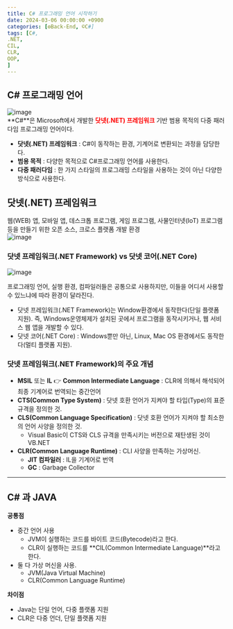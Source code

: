 ```yaml
---
title: C# 프로그래밍 언어 시작하기
date: 2024-03-06 00:00:00 +0900
categories: [⚙️Back-End, ©C#]
tags: [C#,
.NET,
CIL,
CLR,
OOP,
]     
---   
```

## C# 프로그래밍 언어  
![image](https://github.com/han-tomas/han-tomas.github.io/assets/124488773/4f3b006c-e668-4139-8984-94166db45bb8)  
**C#**은 Microsoft에서 개발한 **<span style ="color:red">닷넷(.NET) 프레임워크</span>** 기반 범용 목적의 다중 패러다임 프로그래밍 언어이다.  
* **닷넷(.NET) 프레임워크** : C#이 동작하는 환경, 기계어로 변환되는 과정을 담당한다.  
* **범용 목적** : 다양한 목적으로 C#프로그래밍 언어를 사용한다.  
* **다중 패러다임** : 한 가지 스타일의 프로그래밍 스타일을 사용하는 것이 아닌 다양한 방식으로 사용한다.  
  
## 닷넷(.NET) 프레임워크  
웹(WEB) 앱, 모바일 앱, 데스크톱 프로그램, 게임 프로그램, 사물인터넷(IoT) 프로그램 등을 만들기 위한 오픈 소스, 크로스 플랫폼 개발 환경  
![image](https://github.com/han-tomas/han-tomas.github.io/assets/124488773/ac96483f-f41a-460d-92fb-903607fa2d0d)  

### 닷넷 프레임워크(.NET Framework) vs 닷넷 코어(.NET Core)  
![image](https://github.com/han-tomas/han-tomas.github.io/assets/124488773/2df0e27b-b5a0-482d-af89-a116a55299e6)  
  
프로그래밍 언어, 실행 환경, 컴파일러들은 공통으로 사용하지만, 이들을 어디서 사용할 수 있느냐에 따라 환경이 달라진다.  
* 닷넷 프레임워크(.NET Framework)는 Window환경에서 동작한다(단일 플랫폼 지원). 즉, Windows운영체제가 설치된 곳에서 프로그램을 동작시키거나, 웹 서비스 웹 앱을 개발할 수 있다.  
* 닷넷 코어(.NET Core) : Windows뿐만 아닌, Linux, Mac OS 환경에서도 동작한다(멀티 플랫폼 지원).  
  
### 닷넷 프레임워크(.NET Framework)의 주요 개념  
* **MSIL** 또는 **IL** 👉 **Common Intermediate Language** : CLR에 의해서 해석되어 최종 기계어로 번역되는 중간언어  
* **CTS(Common Type System)** :  닷넷 호환 언어가 지켜야 할 타입(Type)의 표준 규격을 정의한 것.  
* **CLS(Common Language Specification)** : 닷넷 호환 언어가 지켜야 할 최소한의 언어 사양을 정의한 것.  
    * Visual Basic이 CTS와 CLS 규격을 만족시키는 버전으로 재탄생된 것이 VB.NET  
* **CLR(Common Language Runtime)** : CLI 사양을 만족하는 가상머신.  
    * **JIT 컴파일러** : IL을 기계어로 번역  
    * **GC** : Garbage Collector      
  
---      
## C# 과 JAVA  
**공통점**  
* 중간 언어 사용  
    * JVM이 실행하는 코드를 바이트 코드(Bytecode)라고 한다.  
    * CLR이 실행하는 코드를 **CIL(Common Intermediate Language)**라고 한다.  
* 둘 다 가상 머신을 사용.  
    * JVM(Java Virtual Machine)  
    * CLR(Common Language Runtime)  

**차이점**  
* Java는 단일 언어, 다중 플랫폼 지원  
* CLR은 다중 언더, 단일 플랫폼 지원  
  


      
  




